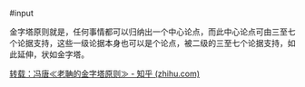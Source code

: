 #input 

金字塔原则就是，任何事情都可以归纳出一个中心论点，而此中心论点可由三至七个论据支持，这些一级论据本身也可以是个论点，被二级的三至七个论据支持，如此延伸，状如金字塔。

[转载：冯唐≪老聃的金字塔原则≫ - 知乎 (zhihu.com)](https://zhuanlan.zhihu.com/p/164674593)